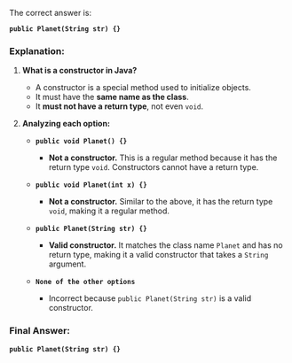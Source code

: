 The correct answer is:

**`public Planet(String str) {}`**

### Explanation:
1. **What is a constructor in Java?**
   - A constructor is a special method used to initialize objects.
   - It must have the **same name as the class**.
   - It **must not have a return type**, not even `void`.

2. **Analyzing each option:**
   - **`public void Planet() {}`**  
     - **Not a constructor.** This is a regular method because it has the return type `void`. Constructors cannot have a return type.

   - **`public void Planet(int x) {}`**  
     - **Not a constructor.** Similar to the above, it has the return type `void`, making it a regular method.

   - **`public Planet(String str) {}`**  
     - **Valid constructor.** It matches the class name `Planet` and has no return type, making it a valid constructor that takes a `String` argument.

   - **`None of the other options`**  
     - Incorrect because `public Planet(String str)` is a valid constructor.

### Final Answer:
**`public Planet(String str) {}`**